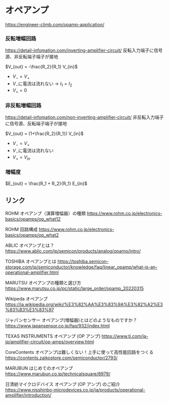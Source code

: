 # オペアンプ

https://engineer-climb.com/opamp-application/

### 反転増幅回路
https://detail-infomation.com/inverting-amplifier-circuit/
反転入力端子に信号源、非反転端子端子が接地

$V_{out} = -\frac{R_2}{R_1} V_{in}$

- $V_{-} = V_{+}$
- $V_{-}$に電流は流れない → $I_1 = I_2$
- $V_{+} = 0$

### 非反転増幅回路
https://detail-infomation.com/non-inverting-amplifier-circuit/
非反転入力端子に信号源、反転端子端子が接地

$V_{out} = (1+\frac{R_2}{R_1}) V_{in}$

- $V_{-} = V_{+}$
- $V_{-}$に電流は流れない
- $V_{+} = V_{in}$



### 増幅度
$E_{out} = \frac{R_1 + R_2}{R_1} E_{in}$

## リンク
ROHM オペアンプ（演算増幅器）の種類
https://www.rohm.co.jp/electronics-basics/opamps/op_what12

ROHM 回路構成
https://www.rohm.co.jp/electronics-basics/opamps/op_what2

ABLIC オペアンプとは？
https://www.ablic.com/jp/semicon/products/analog/opamp/intro/

TOSHIBA オペアンプとは
https://toshiba.semicon-storage.com/jp/semiconductor/knowledge/faq/linear_opamp/what-is-an-operational-amplifier.html

MARUTSU オペアンプの種類と選び方
https://www.marutsu.co.jp/pc/static/large_order/opamp_20220315

Wikipeda オペアンプ
https://ja.wikipedia.org/wiki/%E3%82%AA%E3%83%9A%E3%82%A2%E3%83%B3%E3%83%97

ジャパンセンサー オペアンプ(増幅器)とはどのようなものですか？
https://www.japansensor.co.jp/faq/932/index.html

TEXAS INSTRUMENTS オペアンプ (OP アンプ)
https://www.ti.com/ja-jp/amplifier-circuit/op-amps/overview.html

CoreContents オペアンプは難しくない！上手に使って高性能回路をつくる
https://contents.zaikostore.com/semiconductor/2793/

MARUBUN はじめてのオペアンプ
https://www.marubun.co.jp/technicalsquare/8979/

日清紡マイクロデバイス オペアンプ (OP アンプ) のご紹介
https://www.nisshinbo-microdevices.co.jp/ja/products/operational-amplifier/introduction/

